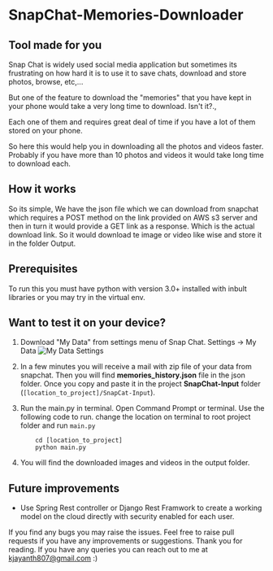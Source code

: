 # SnapChat-Memories-Downloader
## Tool made for you
Snap Chat is widely used social media application but sometimes its frustrating on how hard it is to use it to save chats, download and store photos, browse, etc,...

But one of the feature to download the "memories" that you have kept in your phone would take a very long time to download. Isn't it?., 

Each one of them and requires great deal of time if you have a lot of them stored on your phone.

So here this would help you in downloading all the photos and videos faster. Probably if you have more than 10 photos and videos it would take long time to download each.

## How it works

So its simple, We have the json file which we can download from snapchat which requires a POST method on the link provided on AWS s3 server and then in turn it would provide a GET link as a response. 
Which is the actual download link. So it would download te image or video like wise and store it in the folder Output.

## Prerequisites
To run this you must have python with version 3.0+ installed with inbult libraries or you may try in the virtual env.

## Want to test it on your device?

1) Download "My Data" from settings menu of Snap Chat. Settings -> My Data
![My Data Settings](https://vpnoverview.com/wp-content/uploads/snapchat-app-settings-settings-my-data.jpg "My Data Tab")
2) In a few minutes you will receive a mail with zip file of your data from snapchat. Then you will find **memories_history.json** file in the json folder. Once you copy and paste it in the project **SnapChat-Input** folder (`[location_to_project]/SnapCat-Input`). 

3) Run the main.py in terminal. 
	Open Command Prompt or terminal. 
	Use the following code to run.
	change the location on terminal to root project folder and run `main.py`
	```
		cd [location_to_project]
		python main.py
	```
4) You will find the downloaded images and videos in the output folder.

## Future improvements 
* Use Spring Rest controller or Django Rest Framwork to create a working model on the cloud directly with security enabled for each user. 


If you find any bugs you may raise the issues. 
Feel free to raise pull requests if you have any improvements or suggestions. 
Thank you for reading. If you have any queries you can reach out to me at kjayanth807@gmail.com :)
